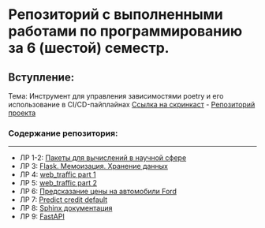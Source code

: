 # Репозиторий с выполненными работами по программированию за 6 (шестой) семестр.

## Вступление:
Тема: Инструмент для управления зависимостями poetry и его использование в CI/CD-пайплайнах
[Ссылка на скринкаст](https://disk.yandex.ru/i/Di1iM7V0xFZ5_Q) - [Репозиторий проекта](https://github.com/Amiiira/poetry_cicd_project)

### Содержание репозитория:
***
* ЛР 1-2: [Пакеты для вычислений в научной сфере](https://github.com/Amiiira/Python-6-sem/tree/main/LR%201-2)
* ЛР 3: [Flask. Мемоизация. Хранение данных](https://github.com/Amiiira/Python-6-sem/tree/main/LR%203)
* ЛР 4: [web_traffic part 1](https://github.com/Amiiira/Python-6-sem/tree/main/LR%204)
* ЛР 5: [web_traffic part 2](https://github.com/Amiiira/Python-6-sem/tree/main/LR%205)
* ЛР 6: [Предсказание цены на автомобили Ford](https://github.com/Amiiira/Python-6-sem/tree/main/LR%206)
* ЛР 7: [Predict credit default](https://github.com/Amiiira/Python-6-sem/tree/main/LR%207)
* ЛР 8: [Sphinx документация](https://github.com/Amiiira/Sphinx-documentation/tree/main)
* ЛР 9: [FastAPI](https://github.com/Amiiira/Python-6-sem/tree/main/LR%209)

